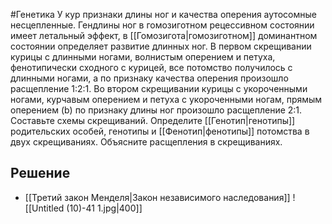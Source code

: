#Генетика 
У кур признаки длины ног и качества оперения аутосомные несцепленные. Гендлины ног в гомозиготном рецессивном состоянии имеет летальный эффект, в [[Гомозигота|гомозиготном]] доминантном состоянии определяет развитие длинных ног. В первом скрещивании курицы с длинными ногами, волнистым оперением и петуха,
фенотипически сходного с курицей, все потомство получилось с длинными ногами, а по признаку качества оперения произошло расщепление 1:2:1. Во втором скрещивании курицы с укороченными ногами, курчавым оперением и петуха с укороченными ногам, прямым оперением (b) по признаку длины ног произошло расщепление 2:1. Составьте схемы скрещиваний. Определите [[Генотип|генотипы]] родительских особей, генотипы и [[Фенотип|фенотипы]] потомства в двух скрещиваниях. Объясните расщепления в скрещиваниях.
## Решение 
- [[Третий закон Менделя|Закон независимого наследования]] 
![[Untitled (10)-41 1.jpg|400]]